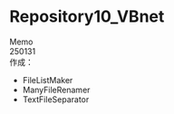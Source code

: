 # Repository10_VBnet

Memo<br>
250131<br>
作成：<br>
* FileListMaker
* ManyFileRenamer
* TextFileSeparator

